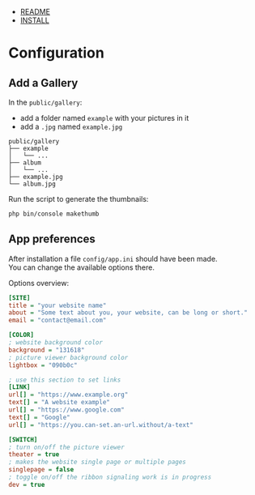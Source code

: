 
- [README][0]
- [INSTALL][1]

# Configuration


## Add a Gallery

In the `public/gallery`:
- add a folder named `example` with your pictures in it
- add a `.jpg` named `example.jpg`

```
public/gallery
├── example
│   └── ...
├── album
│   └── ...
├── example.jpg
└── album.jpg
```

Run the script to generate the thumbnails:

```bash
php bin/console makethumb
```

## App preferences

After installation a file `config/app.ini` should have been made.  
You can change the available options there.

Options overview:

```ini
[SITE]
title = "your website name"
about = "Some text about you, your website, can be long or short."
email = "contact@email.com"

[COLOR]
; website background color
background = "131618"
; picture viewer background color
lightbox = "090b0c"

; use this section to set links
[LINK]
url[] = "https://www.example.org"
text[] = "A website example"
url[] = "https://www.google.com"
text[] = "Google"
url[] = "https://you.can-set.an-url.without/a-text"

[SWITCH]
; turn on/off the picture viewer
theater = true
; makes the website single page or multiple pages
singlepage = false
; toggle on/off the ribbon signaling work is in progress
dev = true
```

[0]: README.md
[1]: INSTALL.md
